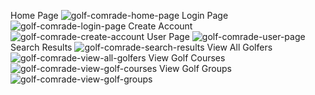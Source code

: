 Home Page
![golf-comrade-home-page](https://cloud.githubusercontent.com/assets/19395858/16741967/973e2b70-475a-11e6-94aa-c86632ac49cc.png)
Login Page
![golf-comrade-login-page](https://cloud.githubusercontent.com/assets/19395858/16741970/9ab89fa6-475a-11e6-9a47-129e1c697c03.png)
Create Account
![golf-comrade-create-account](https://cloud.githubusercontent.com/assets/19395858/16741975/9f355de4-475a-11e6-92fe-4aa138161152.png)
User Page
![golf-comrade-user-page](https://cloud.githubusercontent.com/assets/19395858/16741986/a8379aa6-475a-11e6-8205-70b20a0af1df.png)
Search Results
![golf-comrade-search-results](https://cloud.githubusercontent.com/assets/19395858/16741992/abaf5a66-475a-11e6-9ae4-d18981dedd44.png)
View All Golfers
![golf-comrade-view-all-golfers](https://cloud.githubusercontent.com/assets/19395858/16741994/ae2a6ef2-475a-11e6-8d60-801604c5f6fa.png)
View Golf Courses
![golf-comrade-view-golf-courses](https://cloud.githubusercontent.com/assets/19395858/16741995/b05e6750-475a-11e6-880f-c8b1c9524a72.png)
View Golf Groups
![golf-comrade-view-golf-groups](https://cloud.githubusercontent.com/assets/19395858/16742000/b247ad6a-475a-11e6-8daf-9280cc514058.png)






